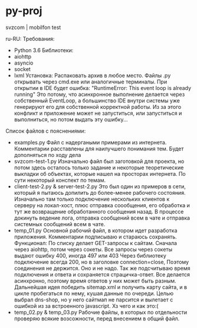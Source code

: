 # py-proj
 svzcom | mobilfon test

ru-RU:
Требования: 
 - Python 3.6
Библиотеки:
 - aiohttp
 - asyncio
 - socket
 - lxml
Установка:
Распаковать архив в любое место. Файлы .py открывать через cmd.exe или 
аналогичные терминалы. При открытии в IDE будет ошибка:
"RuntimeError: This event loop is already running"
Это потому, что асинхронное выполнение делается через собственный EventLoop,
а большинство IDE внутри системы уже генерируют его для собственной корректной
работы. Из за этого конфликт и приложение может не запуститься, или запуститься
и выполниться, но потом выдать эту ошибку...

Список файлов с пояснениями:
 - examples.py
Файл с надергаными примерами из интернета. Комментарии расставлены для 
наилучшего понимания тем. Будет дополняться по ходу дела
 - svzcom-test-1.py
Изначально файл был заготовкой для проекта, но потом здесь осталось 
только задание и некоторые теоретические выкладки об объектах,
которые нашел на просторах интернета. По сути некоторый конспект по темам.
 - client-test-2.py & server-test-2.py
Это был один из примеров в сети, который я пытаюсь допилить до более-менее 
рабочего состояния. Изначально там только подключение нескольких клиентов к
серверу на локал-хост, плюс отправка соообщения, его обработка и тут же 
возвращение обработанного сообщения назад. В процессе докинуть ведение лога, 
отправка сообщений всем в чате и отправка системных сообщений всем в чате.
 - temp_01.py
Основной рабочий файл, в котором идет разработка приложения. 
Комментарии подписываю и стараюсь сохранять.
Функционал: По списку делает GET-запросы к сайтам. Сначала через aiohttp,
потом через сокеты. Все запросы через сокеты выдают ошибку 400, иногда 497 или 403
Через библиотеку подключение всегда 200, но в заголовке connection=close,
Поэтому соединения не держится. Оно и не надо.
Так же подсчитываю время подключения и ответа и сохраняется страцичка-ответ. 
Все делается асинхронно, поэтому время ответов у них может быть разным.
Дальнейшая идея победить sitemap.xml и получить карту сайта, и в цикле пробегаться 
по нему, кушая данные по очереди. Целью выбрал dns-shop, но у него сайтмап 
не парсится и вылетает с ошибкой из за встроенного javascript. Хз чего и как это:(
 - temp_02.py & temp_03.py
Рабочие файлы, в которых по отдельности проверяю всякие возсожности, 
перед внесением в общий файл.
